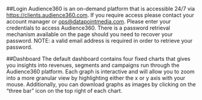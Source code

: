 ##Login
Audience360 is an on-demand platform that is accessible 24/7 via https://clients.audience360.com.  If you require access please contact your account manager or ops@datapointmedia.com.  Please enter your credentials to access Audience360.  There is a password retrieval mechanism available on the page should you need to recover your password.  NOTE: a valid email address is required in order to retrieve your password. 

##Dashboard
The default dashboard contains four fixed charts that gives you insights into revenues, segments and campaigns run through the Audience360 platform.  Each graph is interactive and will allow you to zoom into a more granular view by highlighting either the x or y axis with your mouse.  Additionally, you can download graphs as images by clicking on the “three bar” icon on the top right of each chart.



